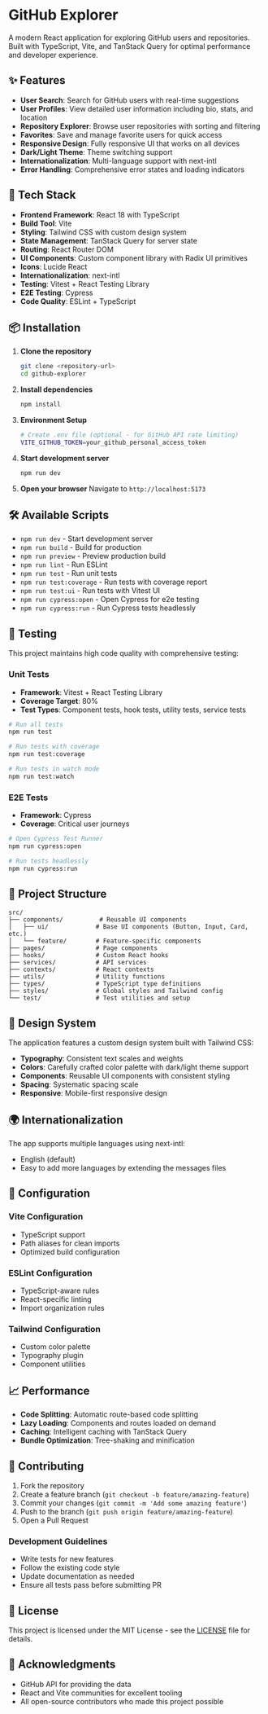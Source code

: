 # GitHub Explorer

A modern React application for exploring GitHub users and repositories. Built with TypeScript, Vite, and TanStack Query for optimal performance and developer experience.

## ✨ Features

- **User Search**: Search for GitHub users with real-time suggestions
- **User Profiles**: View detailed user information including bio, stats, and location
- **Repository Explorer**: Browse user repositories with sorting and filtering
- **Favorites**: Save and manage favorite users for quick access
- **Responsive Design**: Fully responsive UI that works on all devices
- **Dark/Light Theme**: Theme switching support
- **Internationalization**: Multi-language support with next-intl
- **Error Handling**: Comprehensive error states and loading indicators

## 🚀 Tech Stack

- **Frontend Framework**: React 18 with TypeScript
- **Build Tool**: Vite
- **Styling**: Tailwind CSS with custom design system
- **State Management**: TanStack Query for server state
- **Routing**: React Router DOM
- **UI Components**: Custom component library with Radix UI primitives
- **Icons**: Lucide React
- **Internationalization**: next-intl
- **Testing**: Vitest + React Testing Library
- **E2E Testing**: Cypress
- **Code Quality**: ESLint + TypeScript

## 📦 Installation

1. **Clone the repository**
   ```bash
   git clone <repository-url>
   cd github-explorer
   ```

2. **Install dependencies**
   ```bash
   npm install
   ```

3. **Environment Setup**
   ```bash
   # Create .env file (optional - for GitHub API rate limiting)
   VITE_GITHUB_TOKEN=your_github_personal_access_token
   ```

4. **Start development server**
   ```bash
   npm run dev
   ```

5. **Open your browser**
   Navigate to `http://localhost:5173`

## 🛠️ Available Scripts

- `npm run dev` - Start development server
- `npm run build` - Build for production
- `npm run preview` - Preview production build
- `npm run lint` - Run ESLint
- `npm run test` - Run unit tests
- `npm run test:coverage` - Run tests with coverage report
- `npm run test:ui` - Run tests with Vitest UI
- `npm run cypress:open` - Open Cypress for e2e testing
- `npm run cypress:run` - Run Cypress tests headlessly

## 🧪 Testing

This project maintains high code quality with comprehensive testing:

### Unit Tests
- **Framework**: Vitest + React Testing Library
- **Coverage Target**: 80%
- **Test Types**: Component tests, hook tests, utility tests, service tests

```bash
# Run all tests
npm run test

# Run tests with coverage
npm run test:coverage

# Run tests in watch mode
npm run test:watch
```

### E2E Tests
- **Framework**: Cypress
- **Coverage**: Critical user journeys

```bash
# Open Cypress Test Runner
npm run cypress:open

# Run tests headlessly
npm run cypress:run
```

## 📁 Project Structure

```
src/
├── components/          # Reusable UI components
│   ├── ui/             # Base UI components (Button, Input, Card, etc.)
│   └── feature/        # Feature-specific components
├── pages/              # Page components
├── hooks/              # Custom React hooks
├── services/           # API services
├── contexts/           # React contexts
├── utils/              # Utility functions
├── types/              # TypeScript type definitions
├── styles/             # Global styles and Tailwind config
└── test/               # Test utilities and setup
```

## 🎨 Design System

The application features a custom design system built with Tailwind CSS:

- **Typography**: Consistent text scales and weights
- **Colors**: Carefully crafted color palette with dark/light theme support
- **Components**: Reusable UI components with consistent styling
- **Spacing**: Systematic spacing scale
- **Responsive**: Mobile-first responsive design

## 🌍 Internationalization

The app supports multiple languages using next-intl:

- English (default)
- Easy to add more languages by extending the messages files

## 🔧 Configuration

### Vite Configuration
- TypeScript support
- Path aliases for clean imports
- Optimized build configuration

### ESLint Configuration
- TypeScript-aware rules
- React-specific linting
- Import organization rules

### Tailwind Configuration
- Custom color palette
- Typography plugin
- Component utilities

## 📈 Performance

- **Code Splitting**: Automatic route-based code splitting
- **Lazy Loading**: Components and routes loaded on demand
- **Caching**: Intelligent caching with TanStack Query
- **Bundle Optimization**: Tree-shaking and minification

## 🤝 Contributing

1. Fork the repository
2. Create a feature branch (`git checkout -b feature/amazing-feature`)
3. Commit your changes (`git commit -m 'Add some amazing feature'`)
4. Push to the branch (`git push origin feature/amazing-feature`)
5. Open a Pull Request

### Development Guidelines

- Write tests for new features
- Follow the existing code style
- Update documentation as needed
- Ensure all tests pass before submitting PR

## 📄 License

This project is licensed under the MIT License - see the [LICENSE](LICENSE) file for details.

## 🙏 Acknowledgments

- GitHub API for providing the data
- React and Vite communities for excellent tooling
- All open-source contributors who made this project possible
